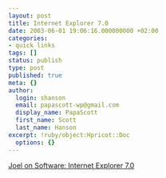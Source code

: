 ```yaml
---
layout: post
title: Internet Explorer 7.0
date: 2003-06-01 19:06:16.000000000 +02:00
categories:
- quick links
tags: []
status: publish
type: post
published: true
meta: {}
author:
  login: shanson
  email: papascott-wp@gmail.com
  display_name: PapaScott
  first_name: Scott
  last_name: Hanson
excerpt: !ruby/object:Hpricot::Doc
  options: {}
---
```

<p><a title="Does Internet Explorer really matter anymore?" href="http://www.joelonsoftware.com/news/20030601.html">Joel on Software: Internet Explorer 7.0</a></p>
